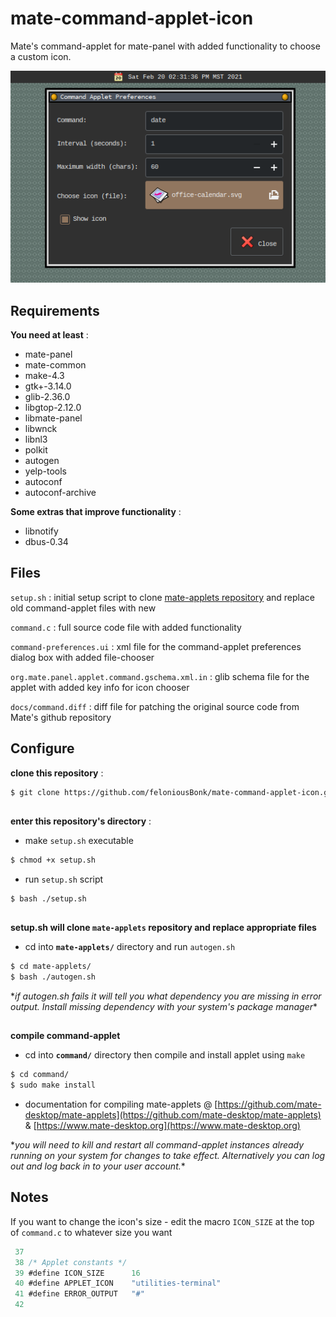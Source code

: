 # mate-command-applet-icon                                                                                                                                           
Mate's command-applet for mate-panel with added functionality to choose a custom icon. 

![screenshot](/docs/command-applet-icon.png)

## Requirements

**You need at least** :

- mate-panel
- mate-common
- make-4.3
- gtk+-3.14.0
- glib-2.36.0
- libgtop-2.12.0
- libmate-panel
- libwnck
- libnl3
- polkit
- autogen
- yelp-tools
- autoconf 
- autoconf-archive

**Some extras that improve functionality** :
- libnotify
- dbus-0.34

## Files
`setup.sh` : initial setup script to clone [mate-applets repository](https://github.com/mate-desktop/mate-applets) and replace old command-applet files with new

`command.c` : full source code file with added functionality

`command-preferences.ui` : xml file for the command-applet preferences dialog box with added file-chooser

`org.mate.panel.applet.command.gschema.xml.in` : glib schema file for the applet with added key info for icon chooser

`docs/command.diff` : diff file for patching the original source code from Mate's github repository

## Configure
**clone this repository** :
```bash
$ git clone https://github.com/feloniousBonk/mate-command-applet-icon.git
```
## 
**enter this repository's directory** :

- make `setup.sh` executable
```bash
$ chmod +x setup.sh
```
- run `setup.sh` script
```bash
$ bash ./setup.sh
```
## 

**setup.sh will clone `mate-applets` repository and replace appropriate files** 

- cd into **`mate-applets/`** directory and run `autogen.sh`
```bash
$ cd mate-applets/
$ bash ./autogen.sh
```

\*_if autogen.sh fails it will tell you what dependency you are missing in error output. Install missing dependency with your system's package manager_\*
## 

**compile command-applet** 

- cd into **`command/`** directory then compile and install applet using `make`
```bash
$ cd command/
$ sudo make install
```
- documentation for compiling mate-applets @ [https://github.com/mate-desktop/mate-applets](https://github.com/mate-desktop/mate-applets) & [https://www.mate-desktop.org](https://www.mate-desktop.org)

\*_you will need to kill and restart all command-applet instances already running on your system for changes to take effect. Alternatively you can log out and log back in to your user account._\*

## Notes
If you want to change the icon's size - edit the macro `ICON_SIZE` at the top of `command.c` to whatever size you want

```c
 37 
 38 /* Applet constants */
 39 #define ICON_SIZE      16
 40 #define APPLET_ICON    "utilities-terminal"
 41 #define ERROR_OUTPUT   "#"
 42 
```

